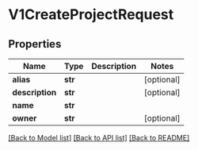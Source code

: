 # V1CreateProjectRequest

## Properties
Name | Type | Description | Notes
------------ | ------------- | ------------- | -------------
**alias** | **str** |  | [optional] 
**description** | **str** |  | [optional] 
**name** | **str** |  | 
**owner** | **str** |  | [optional] 

[[Back to Model list]](../README.md#documentation-for-models) [[Back to API list]](../README.md#documentation-for-api-endpoints) [[Back to README]](../README.md)


